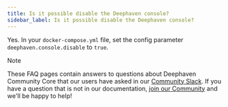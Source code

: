 ```yaml
---
title: Is it possible disable the Deephaven console?
sidebar_label: Is it possible disable the Deephaven console?
---
```


Yes. In your `docker-compose.yml` file, set the config parameter `deephaven.console.disable` to `true`.

> [!NOTE]
> These FAQ pages contain answers to questions about Deephaven Community Core that our users have asked in our [Community Slack](/slack). If you have a question that is not in our documentation, [join our Community](/slack) and we'll be happy to help!
